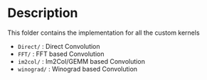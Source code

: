 # Description
This folder contains the implementation for all the custom kernels

* `Direct/` : Direct Convolution
* `FFT/` : FFT based Convolution
* `im2col/` : Im2Col/GEMM based Convolution
* `winograd/` : Winograd based Convolution
